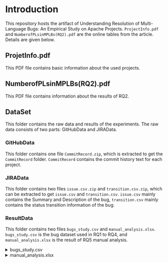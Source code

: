 # Introduction

This repository hosts the artifact of Understanding Resolution of Multi-Language Bugs: An Empirical Study on Apache Projects. `ProjectInfo.pdf` and `NumberofPLsinMPLBs(RQ2).pdf` are the online tables from the article. Details are given below.

## ProjetInfo.pdf

This PDF file contains basic information about the used projects.

## NumberofPLsinMPLBs(RQ2).pdf

This PDF file contains information about the results of RQ2.

## DataSet

This folder contains the raw data and results of the experiments. The raw data consists of two parts: GitHubData and JIRAData.

### GitHubData

This folder contains one file `CommitRecord.zip`, which is extracted to get the `CommitRecord` folder. `CommitRecord` contains the commit history text for each project.

### JIRAData

This folder contains two files `issue.csv.zip` and `transition.csv.zip`, which can be extracted to get `issue.csv` and `transition.csv`. `issue.csv` mainly contains the Summary and Description of the bug, `transition.csv` mainly contains the status transition information of the bug.

### ResultData

This folder contains two files `bugs_study.csv` and `manual_analysis.xlsx`. `bugs_study.csv` is the bug dataset used in RQ1 to RQ4, and `manual_analysis.xlsx` is the result of RQ5 manual analysis.

<details><summary>bugs_study.csv</summary>
<p>
This SQL file can be imported into MySQL and will create a  `bugs_study` table. Its structure is as below: 

### #

The serial number of the bug.

### BugID

The unique ID of the bug in the Apache projects.

### IsMPLB

Whether the bug is an MPLB. '0' means the bug is SPLB, '1' means the bug is MPLB.

### PL

The name of the PLs involved in the resolution of the bug.

### PLNo

The number of PLs involved in the resolution of the bug.

### LOCM

The number of lines of source code modified in the bug.

### NOFM

The number of source files modified in the bug.

### NODM

The number of directories modified in the bug.

### OT

The time from the creation of a bug report to the final resolution of the bug.

### Entropy

The normalized entropy of the modified source files for fixing the bug during the last 60 days.

### Reopen

Whether the bug was reopened. '0' means the bug has not been reopened, '1' means the bug has been reopened. 


</p>
</details>



<details><summary>manual_analysis.xlsx</summary>
<p>
This Excel file has three columns, as explained below:

### BugID

The unique ID of the bug in the Apache projects.

### Bug Resolution Category

Each bug is labelled with a bug resolution category, i.e., a cause for why this bug resolution involves multiple PL.

### Cross-language Calling Mechanisms

Each bug labelled with zero, one, or multiple cross-language calling mechanisms used in this bug resolution.
</p>
</details>



